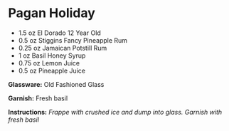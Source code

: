 # Pagan Holiday

* 1.5 oz El Dorado 12 Year Old
* 0.5 oz Stiggins Fancy Pineapple Rum
* 0.25 oz Jamaican Potstill Rum
* 1 oz Basil Honey Syrup
* 0.75 oz Lemon Juice
* 0.5 oz Pineapple Juice

__Glassware:__ Old Fashioned Glass

__Garnish:__ Fresh basil

__Instructions:__ _Frappe with crushed ice and dump into glass. Garnish with fresh basil_
